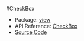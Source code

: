 #CheckBox

* Package: [view](api:)
* API Reference: [CheckBox](api:view)
* [Source Code](https://github.com/rikulo/rikulo/blob/master/client/view/src/CheckBox.dart)
